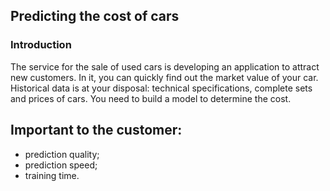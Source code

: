 ## Predicting the cost of cars

### Introduction
The service for the sale of used cars is developing an application to attract new customers. In it, you can quickly find out the market value of your car. Historical data is at your disposal: technical specifications, complete sets and prices of cars. You need to build a model to determine the cost.

## Important to the customer:

- prediction quality;
- prediction speed;
- training time.

